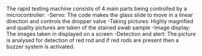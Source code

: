 The rapid testing machine consists of 4 main parts being controlled by a microcontroller:
-Servo: The code makes the glass slide to move in a linear direction and controls the dropper valve 
-Taking pictures: Highly magnified and quality pictures are taken of the stained swab sample 
-Image display: The images taken in displayed on a screen
-Detection and alert: The picture is analysed for detection of red rod and if red rods are present then a buzzer system is activated. 

